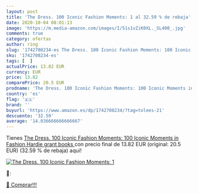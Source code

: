 ```yaml
---
layout: post
title: 'The Dress. 100 Iconic Fashion Moments: 1 al 32.59 % de rebaja'
date: 2020-10-04 08:01:13
image: 'https://m.media-amazon.com/images/I/51s1vZiK0XL._SL400_.jpg'
comments: true
category: ofertas
author: ring
slug: '1742708234-es The Dress. 100 Iconic Fashion Moments: 100 Iconic Moments...'
sku: '1742708234-es'
tags: [  ]
actualPrice: 13.82 EUR
currency: EUR
price: 13.82
comparePrice: 20.5 EUR
prodname: 'The Dress. 100 Iconic Fashion Moments: 100 Iconic Moments in Fashion  Hardie grant books '
country: 'es'
flag: '🇪🇸'
brand: ''
buyurl: 'https://www.amazon.es/dp/1742708234/?tag=tolees-21'
descuento: '32.59'
average: '14.036666666666667'
---
```


Tienes [The Dress. 100 Iconic Fashion Moments: 100 Iconic Moments in Fashion  Hardie grant books ](https://www.amazon.es/dp/1742708234/?tag=tolees-21) con precio final de  13.82 EUR (original: 20.5 EUR) (32.59 %  de rebaja) aqui!

[![The Dress. 100 Iconic Fashion Moments: 1](https://m.media-amazon.com/images/I/51s1vZiK0XL._SL400_.jpg)](https://www.amazon.es/dp/1742708234/?tag=tolees-21)

🔎:


[🛒 Comprar!!!](https://www.amazon.es/dp/1742708234/?tag=tolees-21)
